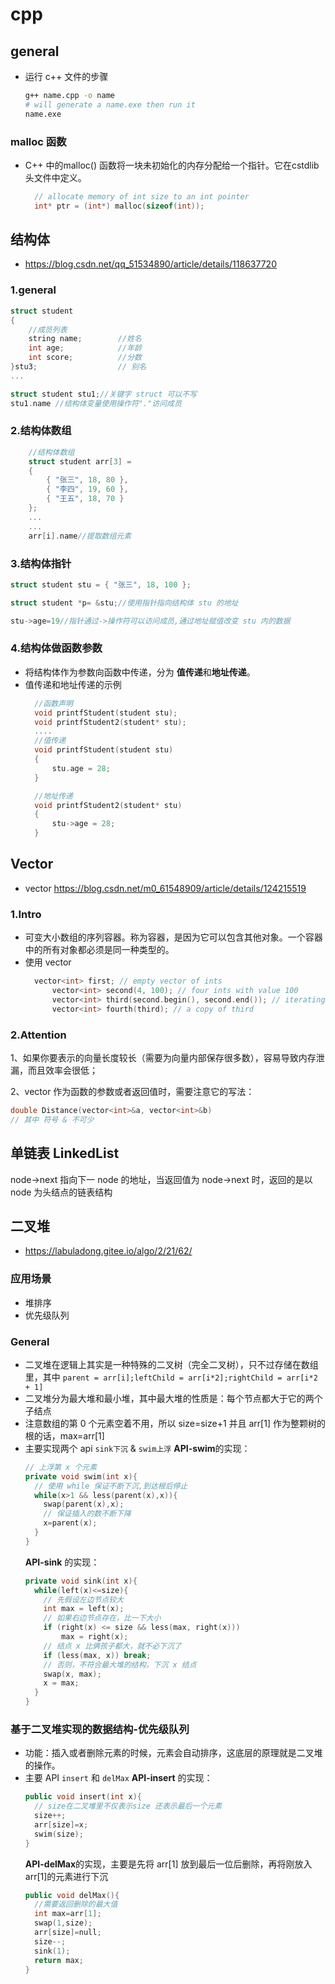 # cpp
## general
- 运行 c++ 文件的步骤
    ```bash
    g++ name.cpp -o name
    # will generate a name.exe then run it
    name.exe
    ```
### malloc 函数
- C++ 中的malloc() 函数将一块未初始化的内存分配给一个指针。它在cstdlib 头文件中定义。
  ```c++
    // allocate memory of int size to an int pointer
    int* ptr = (int*) malloc(sizeof(int));
  ```
## 结构体
- https://blog.csdn.net/qq_51534890/article/details/118637720
### 1.general
```c++
struct student
{
	//成员列表
	string name;		//姓名
	int age;			//年龄
	int score;			//分数
}stu3;                  // 别名
...
```

```c++
struct student stu1;//关键字 struct 可以不写
stu1.name //结构体变量使用操作符"."访问成员
```
### 2.结构体数组
```c++
	//结构体数组
	struct student arr[3] =
	{
		{ "张三", 18, 80 },
		{ "李四", 19, 60 },
		{ "王五", 18, 70 }
	};
    ...
    ...
    arr[i].name//提取数组元素
```
### 3.结构体指针
```c++
struct student stu = { "张三", 18, 100 };

struct student *p= &stu;//使用指针指向结构体 stu 的地址

stu->age=19//指针通过->操作符可以访问成员,通过地址赋值改变 stu 内的数据
```
### 4.结构体做函数参数
- 将结构体作为参数向函数中传递，分为 **值传递**和**地址传递**。
- 值传递和地址传递的示例
  ```c++
    //函数声明
    void printfStudent(student stu);
    void printfStudent2(student* stu);
    ....
    //值传递
    void printfStudent(student stu)
    {
        stu.age = 28;
    }

    //地址传递
    void printfStudent2(student* stu)
    {
        stu->age = 28;
    }
  ```
## Vector
- vector https://blog.csdn.net/m0_61548909/article/details/124215519
### 1.Intro
- 可变大小数组的序列容器。称为容器，是因为它可以包含其他对象。一个容器中的所有对象都必须是同一种类型的。
- 使用 vector
  ```c++
    vector<int> first; // empty vector of ints
		vector<int> second(4, 100); // four ints with value 100
		vector<int> third(second.begin(), second.end()); // iterating through second
		vector<int> fourth(third); // a copy of third
  ```
### 2.Attention
1、如果你要表示的向量长度较长（需要为向量内部保存很多数），容易导致内存泄漏，而且效率会很低；

2、vector 作为函数的参数或者返回值时，需要注意它的写法：
```c++
double Distance(vector<int>&a, vector<int>&b)
// 其中 符号 & 不可少
```
## 单链表 LinkedList
node->next 指向下一 node 的地址，当返回值为 node->next 时，返回的是以node 为头结点的链表结构
## 二叉堆
- https://labuladong.gitee.io/algo/2/21/62/
### 应用场景
- 堆排序
- 优先级队列
### General
- 二叉堆在逻辑上其实是一种特殊的二叉树（完全二叉树），只不过存储在数组里，其中 `parent = arr[i];leftChild = arr[i*2];rightChild = arr[i*2 + 1]`
- 二叉堆分为最大堆和最小堆，其中最大堆的性质是：每个节点都大于它的两个子结点
- 注意数组的第 0 个元素空着不用，所以 size=size+1 并且 arr[1] 作为整颗树的根的话，max=arr[1]
- 主要实现两个 api `sink下沉` & `swim上浮` 
  **API-swim**的实现：
  ```c++
  // 上浮第 x 个元素
  private void swim(int x){
    // 使用 while 保证不断下沉,到达根后停止
    while(x>1 && less(parent(x),x)){
      swap(parent(x),x);
      // 保证插入的数不断下降
      x=parent(x);
    }
  }
  ```
  **API-sink** 的实现：
  ```c++
  private void sink(int x){
    while(left(x)<=size){
      // 先假设左边节点较大
      int max = left(x);
      // 如果右边节点存在，比一下大小
      if (right(x) <= size && less(max, right(x)))
          max = right(x);
      // 结点 x 比俩孩子都大，就不必下沉了
      if (less(max, x)) break;
      // 否则，不符合最大堆的结构，下沉 x 结点
      swap(x, max);
      x = max;
    }
  }
  ```
### 基于二叉堆实现的数据结构-**优先级队列**
- 功能：插入或者删除元素的时候，元素会自动排序，这底层的原理就是二叉堆的操作。
- 主要 API `insert` 和 `delMax`
  **API-insert** 的实现：
  ```c++
  public void insert(int x){
    // size在二叉堆里不仅表示size 还表示最后一个元素
    size++;
    arr[size]=x;
    swim(size);
  }
  ```
  **API-delMax**的实现，主要是先将 arr[1] 放到最后一位后删除，再将刚放入arr[1]的元素进行下沉
  ```c++
  public void delMax(){
    //需要返回删除的最大值
    int max=arr[1];
    swap(1,size);
    arr[size]=null;
    size--;
    sink(1);
    return max;
  }
  ```
